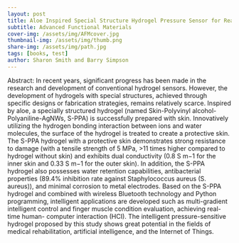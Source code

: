 ```yaml
---
layout: post
title: Aloe Inspired Special Structure Hydrogel Pressure Sensor for Real‐Time Human‐Computer Interaction and Muscle Rehabilitation System
subtitle: Advanced Functional Materials
cover-img: /assets/img/AFMcover.jpg
thumbnail-img: /assets/img/thumb.png
share-img: /assets/img/path.jpg
tags: [books, test]
author: Sharon Smith and Barry Simpson
---
```


Abstract: In recent years, significant progress has been made in the research and development of conventional hydrogel sensors. However, the development of hydrogels with special structures, achieved through specific designs or fabrication strategies, remains relatively scarce. Inspired by aloe, a specially structured hydrogel (named Skin-Polyvinyl alcohol-Polyaniline-AgNWs, S-PPA) is successfully prepared with skin. Innovatively utilizing the hydrogen bonding interaction between ions and water molecules, the surface of the hydrogel is treated to create a protective skin. The S-PPA hydrogel with a protective skin demonstrates strong resistance to damage (with a tensile strength of 5 MPa, >11 times higher compared to hydrogel without skin) and exhibits dual conductivity (0.8 S m−1 for the inner skin and 0.33 S m−1 for the outer skin). In addition, the S-PPA hydrogel also possesses water retention capabilities, antibacterial properties (89.4% inhibition rate against Staphylococcus aureus (S. aureus)), and minimal corrosion to metal electrodes. Based on the S-PPA hydrogel and combined with wireless Bluetooth technology and Python programming, intelligent applications are developed such as multi-gradient intelligent control and finger muscle condition evaluation, achieving real-time human- computer interaction (HCI). The intelligent pressure-sensitive hydrogel proposed by this study shows great potential in the fields of medical rehabilitation, artificial intelligence, and the Internet of Things.
